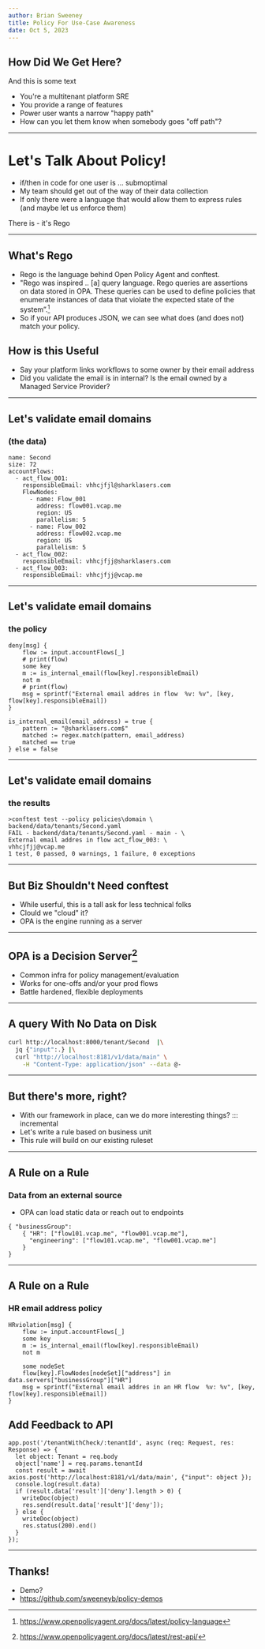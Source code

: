 ```yaml
---
author: Brian Sweeney
title: Policy For Use-Case Awareness
date: Oct 5, 2023
---
```


## How Did We Get Here? 

And this is some text

* You're a multitenant platform SRE
* You provide a range of features
* Power user wants a narrow "happy path"
* How can you let them know when somebody goes "off path"?


---

# Let's Talk About Policy!
* if/then in code for one user is ... submoptimal
* My team should get out of the way of their data collection
* If only there were a language that would allow them to express rules (and maybe let us enforce them)


There is - it's Rego

---

## What's Rego

* Rego is the language behind Open Policy Agent and conftest.
* "Rego was inspired .. [a] query language. Rego queries are assertions on data stored in OPA. These queries can be used to define policies that enumerate instances of data that violate the expected state of the system”.[^1]
* So if your API produces JSON, we can see what does (and does not) match your policy.

[^1]: https://www.openpolicyagent.org/docs/latest/policy-language

## How is this Useful

* Say your platform links workflows to some owner by their email address
* Did you validate the email is in internal? Is the email owned by a Managed Service Provider?

---

## Let's validate email domains
### (the data)
```
name: Second
size: 72
accountFlows:
  - act_flow_001:
    responsibleEmail: vhhcjfjl@sharklasers.com
    FlowNodes:
      - name: Flow_001
        address: flow001.vcap.me
        region: US
        parallelism: 5
      - name: Flow_002
        address: flow002.vcap.me
        region: US
        parallelism: 5
  - act_flow_002:
    responsibleEmail: vhhcjfjj@sharklasers.com
  - act_flow_003:
    responsibleEmail: vhhcjfjj@vcap.me
```
---

## Let's validate email domains
### the policy
```Rego
deny[msg] {
    flow := input.accountFlows[_]
    # print(flow)
    some key
    m := is_internal_email(flow[key].responsibleEmail)
    not m
    # print(flow)
    msg = sprintf("External email addres in flow  %v: %v", [key, flow[key].responsibleEmail])
}

is_internal_email(email_address) = true {
    pattern := "@sharklasers.com$"
    matched := regex.match(pattern, email_address)
    matched == true 
} else = false 
```
---

## Let's validate email domains
### the results
```
>conftest test --policy policies\domain \
backend/data/tenants/Second.yaml
FAIL - backend/data/tenants/Second.yaml - main - \
External email addres in flow act_flow_003: \
vhhcjfjj@vcap.me
1 test, 0 passed, 0 warnings, 1 failure, 0 exceptions
```
---

## But Biz Shouldn't Need conftest
* While userful, this is a tall ask for less technical folks
* Clould we "cloud" it?
* OPA is the engine running as a server
---

## OPA is a Decision Server[^2]
* Common infra for policy management/evaluation
* Works for one-offs and/or your prod flows
* Battle hardened, flexible deployments

[^2]: https://www.openpolicyagent.org/docs/latest/rest-api/

---

## A query With No Data on Disk
```bash
curl http://localhost:8000/tenant/Second  |\
  jq {"input":.} |\
  curl "http://localhost:8181/v1/data/main" \
    -H "Content-Type: application/json" --data @-
```
---

## But there's more, right?
* With our framework in place, can we do more interesting things?
::: incremental
* Let's write a rule based on business unit
* This rule will build on our existing ruleset

---

## A Rule on a Rule
### Data from an external source
* OPA can load static data or reach out to endpoints
```
{ "businessGroup": 
    { "HR": ["flow101.vcap.me", "flow001.vcap.me"],
      "engineering": ["flow101.vcap.me", "flow001.vcap.me"]
    }
}
```
---

## A Rule on a Rule
### HR email address policy
```
HRviolation[msg] {
    flow := input.accountFlows[_]
    some key
    m := is_internal_email(flow[key].responsibleEmail)
    not m

    some nodeSet
    flow[key].FlowNodes[nodeSet]["address"] in data.servers["businessGroup"]["HR"]
    msg = sprintf("External email addres in an HR flow  %v: %v", [key, flow[key].responsibleEmail])
}
```
## Add Feedback to API
```
app.post('/tenantWithCheck/:tenantId', async (req: Request, res: Response) => {
  let object: Tenant = req.body
  object['name'] = req.params.tenantId
  const result = await axios.post('http://localhost:8181/v1/data/main', {"input": object });
  console.log(result.data)
  if (result.data['result']['deny'].length > 0) {
    writeDoc(object)
    res.send(result.data['result']['deny']);
  } else {
    writeDoc(object)
    res.status(200).end()
  }
});
```

---

## Thanks!
* Demo?
* https://github.com/sweeneyb/policy-demos
